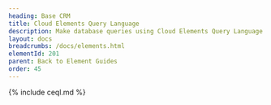 ```yaml
---
heading: Base CRM
title: Cloud Elements Query Language
description: Make database queries using Cloud Elements Query Language.
layout: docs
breadcrumbs: /docs/elements.html
elementId: 201
parent: Back to Element Guides
order: 45
---
```


{% include ceql.md %}
